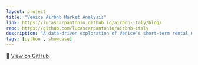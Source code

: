 ```yaml
---
layout: project
title: "Venice Airbnb Market Analysis"
link: https://lucascarpantonio.github.io/airbnb-italy/blog/
repo: https://github.com/lucascarpantonio/airbnb-italy
description: "A data-driven exploration of Venice’s short-term rental market, revealing how price patterns and host behavior influence the dynamics of Airbnb listings across the city"
tags: [python , showcase]
---
```


🔗 [View on GitHub](https://github.com/lucascarpantonio/airbnb-italy)
